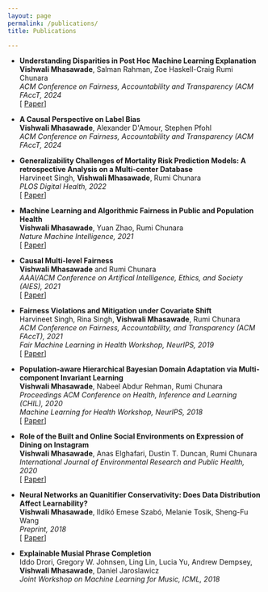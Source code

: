 ```yaml
---
layout: page
permalink: /publications/
title: Publications

---
```

+ **Understanding Disparities in Post Hoc Machine Learning Explanation** <br/>
**Vishwali Mhasawade**, Salman Rahman, Zoe Haskell-Craig Rumi Chunara <br/>
*ACM Conference on Fairness, Accountability and Transparency (ACM FAccT, 2024*<br/>
[ [Paper](https://arxiv.org/abs/2401.14539)]

+ **A Causal Perspective on Label Bias** <br/>
**Vishwali Mhasawade**, Alexander D'Amour,  Stephen Pfohl<br/>
*ACM Conference on Fairness, Accountability and Transparency (ACM FAccT, 2024*<br/>


+ **Generalizability Challenges of Mortality Risk Prediction Models: A retrospective Analysis on a Multi-center Database** <br/>
Harvineet Singh, **Vishwali Mhasawade**, Rumi Chunara <br/>
*PLOS Digital Health, 2022*<br/>
[ [Paper](https://journals.plos.org/digitalhealth/article?id=10.1371/journal.pdig.0000023)]

+ **Machine Learning and Algorithmic Fairness in Public and Population Health** <br/>
**Vishwali Mhasawade**, Yuan Zhao, Rumi Chunara <br/>
*Nature Machine Intelligence, 2021* <br/>
[ [Paper](https://www.nature.com/articles/s42256-021-00373-4)]

+ **Causal Multi-level Fairness** <br/>
**Vishwali Mhasawade** and Rumi Chunara <br/>
*AAAI/ACM Conference on Artifical Intelligence, Ethics, and Society (AIES), 2021* <br/>
[ [Paper](https://arxiv.org/abs/2010.07343)]

+ **Fairness Violations and Mitigation under Covariate Shift** <br/>
Harvineet Singh, Rina Singh, **Vishwali Mhasawade**, Rumi Chunara <br/>
*ACM Conference on Fairness, Accountability, and Transparency (ACM FAccT), 2021* <br/>
*Fair Machine Learning in Health Workshop, NeurIPS, 2019* <br/>
[ [Paper](https://dl.acm.org/doi/abs/10.1145/3442188.3445865)]

+ **Population-aware Hierarchical Bayesian Domain Adaptation via Multi-component Invariant Learning** <br/>
 **Vishwali Mhasawade**, Nabeel Abdur Rehman, Rumi Chunara<br/>
*Proceedings ACM Conference on Health, Inference and Learning (CHIL), 2020* <br/>
*Machine Learning for Health Workshop, NeurIPS, 2018*<br/>
[ [Paper](https://arxiv.org/pdf/1908.09222.pdf)]

+ **Role of the Built and Online Social Environments on Expression of Dining on Instagram** <br/>
**Vishwali Mhasawade**, Anas Elghafari, Dustin T. Duncan, Rumi Chunara <br/>
*International Journal of Environmental Research and Public Health, 2020* <br/>
[ [Paper](https://www.mdpi.com/1660-4601/17/3/735)]

+ **Neural Networks an Quanitifier Conservativity: Does Data Distribution Affect Learnability?**<br/>
**Vishwali Mhasawade**, Ildikó Emese Szabó, Melanie Tosik, Sheng-Fu Wang<br/>
*Preprint, 2018*<br/>
[ [Paper](https://arxiv.org/pdf/1809.05733.pdf)] 

+ **Explainable Musial Phrase Completion**<br/>
Iddo Drori, Gregory W. Johnsen, Ling Lin, Lucia Yu, Andrew Dempsey, **Vishwali Mhasawade**, Daniel Jaroslawicz<br/>
*Joint Workshop on Machine Learning for Music, ICML, 2018*<br/>


